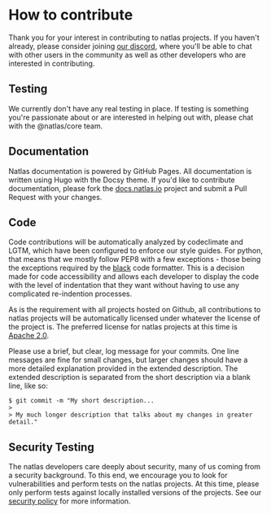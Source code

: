 # How to contribute

Thank you for your interest in contributing to natlas projects. If you haven't already, please consider joining [our discord](https://discord.gg/VMbyMMT), where you'll be able to chat with other users in the community as well as other developers who are interested in contributing.

## Testing

We currently don't have any real testing in place. If testing is something you're passionate about or are interested in helping out with, please chat with the @natlas/core team.

## Documentation

Natlas documentation is powered by GitHub Pages. All documentation is written using Hugo with the Docsy theme. If you'd like to contribute documentation, please fork the [docs.natlas.io](https://github.com/natlas/docs.natlas.io) project and submit a Pull Request with your changes.

## Code

Code contributions will be automatically analyzed by codeclimate and LGTM, which have been configured to enforce our style guides. For python, that means that we mostly follow PEP8 with a few exceptions - those being the exceptions required by the [black](https://github.com/psf/black) code formatter. This is a decision made for code accessibility and allows each developer to display the code with the level of indentation that they want without having to use any complicated re-indention processes.

As is the requirement with all projects hosted on Github, all contributions to natlas projects will be automatically licensed under whatever the license of the project is. The preferred license for natlas projects at this time is [Apache 2.0](https://choosealicense.com/licenses/apache-2.0/).

Please use a brief, but clear, log message for your commits. One line messages are fine for small changes, but larger changes should have a more detailed explanation provided in the extended description. The extended description is separated from the short description via a blank line, like so:

```
$ git commit -m "My short description...
>
> My much longer description that talks about my changes in greater detail."
```

## Security Testing

The natlas developers care deeply about security, many of us coming from a security background. To this end, we encourage you to look for vulnerabilities and perform tests on the natlas projects. At this time, please only perform tests against locally installed versions of the projects. See our [security policy](SECURITY.md) for more information.
